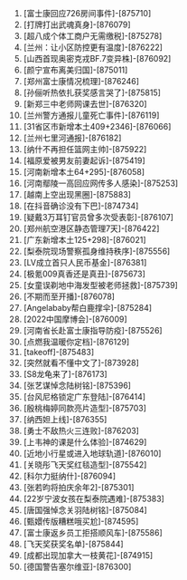 
1. [富士康回应726房间事件]-[875710]
1. [打牌打出武魂真身]-[876079]
1. [超八成个体工商户无需缴税]-[875278]
1. [兰州：让小区防控更有温度]-[876222]
1. [山西首现奥密克戎BF.7变异株]-[876092]
1. [颜宁宣布离美归国]-[875011]
1. [郑州富士康情况梳理]-[876246]
1. [孙俪听热依扎获奖感言哭了]-[875815]
1. [新郑三中老师网课去世]-[876320]
1. [兰州警方通报儿童死亡事件]-[876119]
1. [31省区市新增本土409+2346]-[876066]
1. [兰州七里河通报]-[876182]
1. [纳什不再担任篮网主帅]-[875922]
1. [福原爱被男友前妻起诉]-[875419]
1. [河南新增本土64+295]-[876058]
1. [河南鄢陵一高回应网传多人感染]-[875253]
1. [越南上空出现黑圈]-[875883]
1. [在抖音确诊没有下巴]-[874734]
1. [疑戴3万耳钉官员曾多次受表彰]-[876107]
1. [郑州航空港区静态管理7天]-[876422]
1. [广东新增本土125+298]-[876021]
1. [梨泰院现场警察孤身维持秩序]-[875556]
1. [LV成立首只人民币基金]-[876381]
1. [极氪009真香还是真丑]-[875673]
1. [女童误剃地中海发型被老师拯救]-[875739]
1. [不期而至开播]-[876078]
1. [Angelababy帮白鹿撑伞]-[875284]
1. [2022中国摩博会]-[876009]
1. [河南省长赴富士康指导防疫]-[875526]
1. [点燃我温暖你定档]-[876129]
1. [takeoff]-[875483]
1. [突然就看不懂中文了]-[873928]
1. [S8龙龟来了]-[876173]
1. [张艺谋悼念陆树铭]-[875396]
1. [台风尼格锁定广东登陆]-[876414]
1. [殷桃梅婷同款亮片造型]-[875703]
1. [纳西妲上线]-[876355]
1. [勇士不敌热火三连败]-[876203]
1. [上韦神的课是什么体验]-[874629]
1. [近地小行星或进入地球轨道]-[876010]
1. [关晓彤飞天奖红毯造型]-[875542]
1. [科尔力挺纳什]-[876094]
1. [张若昀将拍庆余年2]-[875301]
1. [22岁宁波女孩在梨泰院遇难]-[875383]
1. [唐国强悼念关羽陆树铭]-[875084]
1. [甄嬛传版糟糕哦买尬]-[874595]
1. [富士康返乡员工拒搭顺风车]-[875586]
1. [飞天奖获奖名单]-[875844]
1. [成都出现加拿大一枝黄花]-[874915]
1. [德国警告塞尔维亚]-[876300]